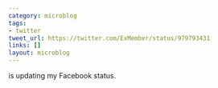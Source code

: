 ```yaml
---
category: microblog
tags:
- twitter
tweet_url: https://twitter.com/ExMember/status/979793431
links: []
layout: microblog
---
```

is updating my Facebook status.
